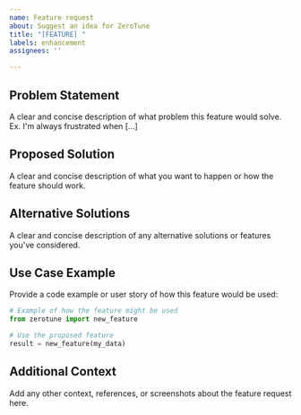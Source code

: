 ```yaml
---
name: Feature request
about: Suggest an idea for ZeroTune
title: "[FEATURE] "
labels: enhancement
assignees: ''

---
```


## Problem Statement
A clear and concise description of what problem this feature would solve. Ex. I'm always frustrated when [...]

## Proposed Solution
A clear and concise description of what you want to happen or how the feature should work.

## Alternative Solutions
A clear and concise description of any alternative solutions or features you've considered.

## Use Case Example
Provide a code example or user story of how this feature would be used:

```python
# Example of how the feature might be used
from zerotune import new_feature

# Use the proposed feature
result = new_feature(my_data)
```

## Additional Context
Add any other context, references, or screenshots about the feature request here. 